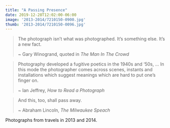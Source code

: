 ```yaml
---
title: "A Passing Presence"
date: 2019-12-28T12:02:00-06:00
image: '2013-2014/7210150-0900.jpg'
thumb: '2013-2014/7210150-0096.jpg'
---
```


>The photograph isn’t what was photographed. It’s something else. It’s a new fact.
>
> ~ Gary Winogrand, quoted in _The Man In The Crowd_

> Photography developed a fugitive poetics in the 1940s and ‘50s, ... In this mode the photographer comes across scenes, instants and installations which suggest meanings which are hard to put one’s finger on.
>
> ~ Ian Jeffrey, _How to Read a Photograph_

> And this, too, shall pass away.
>
> ~ Abraham Lincoln, _The Milwaukee Speach_

Photographs from travels in 2013 and 2014.
